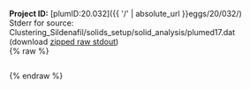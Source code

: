**Project ID:** [plumID:20.032]({{ '/' | absolute_url }}eggs/20/032/)  
Stderr for source:  Clustering_Sildenafil/solids_setup/solid_analysis/plumed17.dat   
(download [zipped raw stdout](plumed17.dat.plumed.stdout.txt.zip))  
{% raw %}
<pre>
</pre>
{% endraw %}
